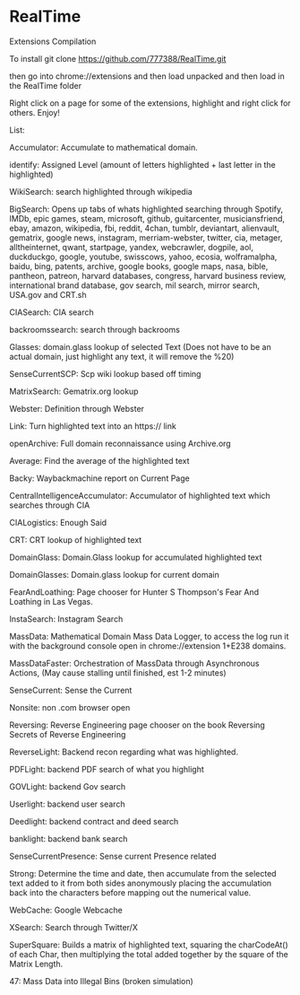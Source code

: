 # RealTime
Extensions Compilation

To install git clone https://github.com/777388/RealTime.git

then go into chrome://extensions and then load unpacked and then load in the RealTime folder

Right click on a page for some of the extensions, highlight and right click for others. Enjoy!

List: 

Accumulator: Accumulate to mathematical domain.

identify: Assigned Level (amount of letters highlighted + last letter in the highlighted)

WikiSearch: search highlighted through wikipedia

BigSearch: Opens up tabs of whats highlighted searching through Spotify, IMDb, epic games, steam, microsoft, github, guitarcenter, musiciansfriend, ebay, amazon, wikipedia, fbi, reddit, 4chan, tumblr, deviantart, alienvault, gematrix, google news, instagram, merriam-webster, twitter, cia, metager, alltheinternet, qwant, startpage, yandex, webcrawler, dogpile, aol, duckduckgo, google, youtube, swisscows, yahoo, ecosia, wolframalpha, baidu, bing, patents, archive, google books, google maps, nasa, bible, pantheon, patreon, harvard databases, congress, harvard business review, international brand database, gov search, mil search, mirror search, USA.gov and CRT.sh

CIASearch: CIA search

backroomssearch: search through backrooms

Glasses: domain.glass lookup of selected Text (Does not have to be an actual domain, just highlight any text, it will remove the %20)

SenseCurrentSCP: Scp wiki lookup based off timing 

MatrixSearch: Gematrix.org lookup

Webster: Definition through Webster

Link: Turn highlighted text into an https:// link

openArchive: Full domain reconnaissance using Archive.org

Average: Find the average of the highlighted text

Backy: Waybackmachine report on Current Page

CentralIntelligenceAccumulator: Accumulator of highlighted text which searches through CIA

CIALogistics: Enough Said

CRT: CRT lookup of highlighted text

DomainGlass: Domain.Glass lookup for accumulated highlighted text

DomainGlasses: Domain.glass lookup for current domain

FearAndLoathing: Page chooser for Hunter S Thompson's Fear And Loathing in Las Vegas.

InstaSearch: Instagram Search

MassData: Mathematical Domain Mass Data Logger, to access the log run it with the background console open in chrome://extension 1+E238 domains.

MassDataFaster: Orchestration of MassData through Asynchronous Actions, (May cause stalling until finished, est  1-2 minutes)

SenseCurrent: Sense the Current

Nonsite: non .com browser open

Reversing: Reverse Engineering page chooser on the book Reversing Secrets of Reverse Engineering

ReverseLight: Backend recon regarding what was highlighted.

PDFLight: backend PDF search of what you highlight

GOVLight: backend Gov search

Userlight: backend user search

Deedlight: backend contract and deed search

banklight: backend bank search

SenseCurrentPresence: Sense current Presence related

Strong: Determine the time and date, then accumulate from the selected text added to it from both sides anonymously placing the accumulation back into the characters before mapping out the numerical value.

WebCache: Google Webcache

XSearch: Search through Twitter/X

SuperSquare: Builds a matrix of highlighted text, squaring the charCodeAt() of each Char, then multiplying the total added together by the square of the Matrix Length.

47: Mass Data into Illegal Bins (broken simulation)
